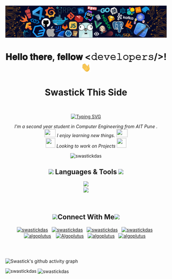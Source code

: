 <p align="center"> <img src="https://github.com/algoplutus1708/algoplutus1708/blob/main/banner.png" /> </p>
<h1 align="center">𝐇𝐞𝐥𝐥𝐨 𝐭𝐡𝐞𝐫𝐞, 𝐟𝐞𝐥𝐥𝐨𝐰 <𝚍𝚎𝚟𝚎𝚕𝚘𝚙𝚎𝚛𝚜/>! <img src="https://github.com/ABSphreak/ABSphreak/blob/master/gifs/Hi.gif" width="30px"height="30px"></h1>
<h1 align="center">Swastick This Side</h1>

<div align="center">  <span>‎‎‎‎‎‎‎‎‎‎‎‎‎‎‎‎‎‎‎‎‎</span>

[![Typing SVG](https://readme-typing-svg.demolab.com?font=Fira+Code&pause=1000&color=F75922&width=435&separator=%3C&lines=Hey!+This+is+Swastick+Das;%3CI'm+a+Competitive+Programmer;%3CA+Mathematics+Lover+;%3CAn+Open+Source+Enthusiast)](https://git.io/typing-svg)
</div> 
<p align="center"><em>
I’m a second year student in Computer Engineering from AIT Pune .<br>
<img src="https://github.com/TheDudeThatCode/TheDudeThatCode/blob/master/Assets/Designer.gif" width="35px"height="25px"> I enjoy learning new things. <img src="https://github.com/TheDudeThatCode/TheDudeThatCode/blob/master/Assets/Designer.gif" width="35px"height="25px"> <br> 
<img src="https://github.com/TheDudeThatCode/TheDudeThatCode/blob/master/Assets/Developer.gif" width="30px"height="30px"> Looking to work on Projects <img src="https://github.com/TheDudeThatCode/TheDudeThatCode/blob/master/Assets/Developer.gif" width="30px"height="30px">
</em></p>

<p align="center"> <img src="https://komarev.com/ghpvc/?username=bhaumikmaan&label=Profile%20Views&theme=react-dark&style=plastic" alt="swastickdas" /> </p>

<h2 align="center"><img src="https://camo.githubusercontent.com/beb64ff21c883e318e4f5db5231c2ba4175705bea1c9249e82a41ab375db4f75/68747470733a2f2f6d65646961322e67697068792e636f6d2f6d656469612f51737347456d706b79454f684243623765312f67697068792e6769663f6369643d656366303565343761306e336769316266716e74716d6f62386739616964316f796a327772336473336d67373030626c267269643d67697068792e676966" width="25px" /> Languages & Tools <img src="https://camo.githubusercontent.com/beb64ff21c883e318e4f5db5231c2ba4175705bea1c9249e82a41ab375db4f75/68747470733a2f2f6d65646961322e67697068792e636f6d2f6d656469612f51737347456d706b79454f684243623765312f67697068792e6769663f6369643d656366303565343761306e336769316266716e74716d6f62386739616964316f796a327772336473336d67373030626c267269643d67697068792e676966" width="25px" /></h2>

<p align="center">
    <img src="https://skillicons.dev/icons?i=c,cpp,py,java,kotlin,html,css,js,bootstrap,nodejs,django,flask,git,firebase,react" />
  <br>
    <img src="https://skillicons.dev/icons?i=mysql,angular,bash,figma,vscode,ts" />
</p><br>

<h2 align="center"> <img src="https://raw.githubusercontent.com/ShahriarShafin/ShahriarShafin/main/Assets/handshake.gif" width="50"/>Connect With Me<img src="https://raw.githubusercontent.com/ShahriarShafin/ShahriarShafin/main/Assets/handshake.gif" width="50"/> </h2>
<p align="center">
<a href="https://codepen.io/algoplutus" target="blank"><img align="center" src="https://raw.githubusercontent.com/rahuldkjain/github-profile-readme-generator/master/src/images/icons/Social/codepen.svg" alt="swastickdas" height="30" width="40" /></a>&nbsp;&nbsp;
<a href="https://dev.to/algoplutus" target="blank"><img align="center" src="https://raw.githubusercontent.com/rahuldkjain/github-profile-readme-generator/master/src/images/icons/Social/devto.svg" alt="swastickdas" height="30" width="40" /></a>&nbsp;&nbsp;
<a href="https://www.linkedin.com/in/swastick-das-66a91924a/" target="blank"><img align="center" src="https://raw.githubusercontent.com/rahuldkjain/github-profile-readme-generator/master/src/images/icons/Social/linked-in-alt.svg" alt="swastickdas" height="30" width="40" /></a>&nbsp;&nbsp;
<a href="https://medium.com/@swastickdas" target="blank"><img align="center" src="https://raw.githubusercontent.com/rahuldkjain/github-profile-readme-generator/master/src/images/icons/Social/medium.svg" alt="swastickdas" height="30" width="40" /></a>&nbsp;&nbsp;
<a href="https://www.codechef.com/users/algoplutus" target="blank"><img align="center" src="https://cdn.jsdelivr.net/npm/simple-icons@3.1.0/icons/codechef.svg" alt="algoplutus" height="30" width="40" /></a> &nbsp;&nbsp;
<a href="https://www.hackerrank.com/Algoplutus" target="blank"><img align="center" src="https://raw.githubusercontent.com/rahuldkjain/github-profile-readme-generator/master/src/images/icons/Social/hackerrank.svg" alt="Algoplutus" height="30" width="40" /></a>&nbsp;&nbsp;
<a href="https://codeforces.com/profile/algoplutus" target="blank"><img align="center" src="https://raw.githubusercontent.com/rahuldkjain/github-profile-readme-generator/master/src/images/icons/Social/codeforces.svg" alt="algoplutus" height="30" width="40" /></a>&nbsp;&nbsp;
<a href="https://leetcode.com/algoplutus/" target="blank"><img align="center" src="https://raw.githubusercontent.com/rahuldkjain/github-profile-readme-generator/master/src/images/icons/Social/leet-code.svg" alt="algoplutus" height="30" width="40" /></a>&nbsp;&nbsp;
</p><br><br>

![Swastick's github activity graph](https://github-readme-activity-graph.vercel.app/graph?username=algoplutus1708&bg_color=000000&color=8c8aff&line=5257ff&point=38e8ff&area=true&hide_border=true)

<p><img align="left" src="https://github-readme-stats.vercel.app/api/top-langs?username=algoplutus1708&show_icons=true&locale=en&layout=compact" alt="swastickdas" /></p>

<p>&nbsp;<img align="center" src="https://github-readme-stats.vercel.app/api?username=algoplutus1708&show_icons=true&locale=en" alt="swastickdas" /></p>


<!-- <p align="center"> -->
<!-- <a target="_blank" href="https://github-readme-medium-recent-article.vercel.app/medium/@bhaumikmaan/0"><img src="https://github-readme-medium-recent-article.vercel.app/medium/@bhaumikmaan/0" alt="Latest Articles"> 
<a target="_blank" href="https://github-readme-medium-recent-article.vercel.app/medium/@bhaumikmaan/1"><img src="https://github-readme-medium-recent-article.vercel.app/medium/@bhaumikmaan/1" alt="Latest Articles"> 
<a target="_blank" href="https://github-readme-medium-recent-article.vercel.app/medium/@bhaumikmaan/2"><img src="https://github-readme-medium-recent-article.vercel.app/medium/@bhaumikmaan/2" alt="Latest Articles">  -->
<!-- </p> -->
